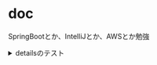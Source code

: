 # doc

SpringBootとか、IntelliJとか、AWSとか勉強

<details>
<summary>
detailsのテスト
</summary>

```
 details内のコードブロックの見た目を
 test
  
 hoge
 
 *太字の確認*
 
 `バッククォートの確認`
 test`バッククォートの確認`
 
```
  
</details>
